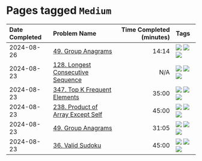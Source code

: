 # Pages tagged `Medium`

|Date Completed|Problem Name|Time Completed  (minutes)|Tags
|:---|:---|---:|:---|
|2024-08-26|[49. Group Anagrams](../49GroupAnagrams2.md)|14:14|[![](https://img.shields.io/badge/tag-Arrays-473080)](../tags/Arrays.md) [![](https://img.shields.io/badge/tag-Hashing-4b9e32)](../tags/Hashing.md) [![](https://img.shields.io/badge/tag-Medium-25a9f1)](../tags/Medium.md)|
|2024-08-23|[128. Longest Consecutive Sequence](../128LongestConsecutiveSequence.md)|N/A|[![](https://img.shields.io/badge/tag-Arrays-473080)](../tags/Arrays.md) [![](https://img.shields.io/badge/tag-Hashing-4b9e32)](../tags/Hashing.md) [![](https://img.shields.io/badge/tag-Medium-25a9f1)](../tags/Medium.md)|
|2024-08-23|[347. Top K Frequent Elements](../347TopKFrequentElements1.md)|35:00|[![](https://img.shields.io/badge/tag-Arrays-473080)](../tags/Arrays.md) [![](https://img.shields.io/badge/tag-Hashing-4b9e32)](../tags/Hashing.md) [![](https://img.shields.io/badge/tag-Medium-25a9f1)](../tags/Medium.md)|
|2024-08-23|[238. Product of Array Except Self](../238ProductOfArrayExceptSelf1.md)|45:00|[![](https://img.shields.io/badge/tag-Arrays-473080)](../tags/Arrays.md) [![](https://img.shields.io/badge/tag-Hashing-4b9e32)](../tags/Hashing.md) [![](https://img.shields.io/badge/tag-Medium-25a9f1)](../tags/Medium.md)|
|2024-08-23|[49. Group Anagrams](../49GroupAnagrams1.md)|31:05|[![](https://img.shields.io/badge/tag-Arrays-473080)](../tags/Arrays.md) [![](https://img.shields.io/badge/tag-Hashing-4b9e32)](../tags/Hashing.md) [![](https://img.shields.io/badge/tag-Medium-25a9f1)](../tags/Medium.md)|
|2024-08-23|[36. Valid Sudoku](../36ValidSudoku1.md)|45:00|[![](https://img.shields.io/badge/tag-Arrays-473080)](../tags/Arrays.md) [![](https://img.shields.io/badge/tag-Hashing-4b9e32)](../tags/Hashing.md) [![](https://img.shields.io/badge/tag-Medium-25a9f1)](../tags/Medium.md)|